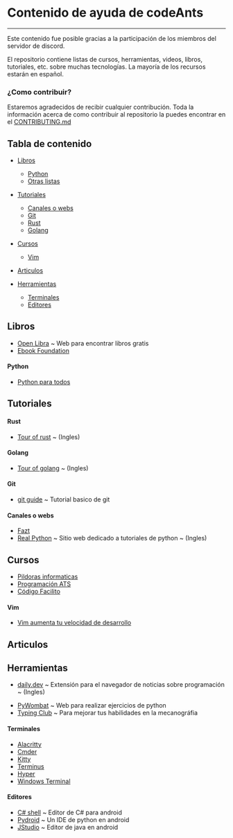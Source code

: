 # Contenido de ayuda de codeAnts

---

Este contenido fue posible gracias a la participación de los miembros del servidor de discord. 

El repositorio contiene listas de cursos, herramientas, videos, libros, tutoriales, etc. sobre muchas tecnologías. La mayoría de los recursos estarán en español.

### ¿Como contribuir?

Estaremos agradecidos de recibir cualquier contribución. Toda la información acerca de como contribuir al repositorio la puedes encontrar en el [CONTRIBUTING.md](CONTRIBUTING.md)

## Tabla de contenido 

* [Libros](#libros)
    - [Python](#python)
    - [Otras listas](#otras-listas)

* [Tutoriales](#tutoriales)
    - [Canales o webs](#canales-o-webs)
    - [Git](#git)
    - [Rust](#rust)
    - [Golang](#go)

* [Cursos](#cursos)
    - [Vim](#vim)

* [Articulos](#articulos)

* [Herramientas](#herramientas)
    - [Terminales](#terminales)
    - [Editores](#editores)

<!-- Fin de la tabla de contenido -->

## Libros

* [Open Libra](https://openlibra.com/es/) ~ Web para encontrar libros gratis
* [Ebook Foundation](https://github.com/EbookFoundation/free-programming-books/blob/master/free-programming-books-es.md) 

#### Python

* [Python para todos](https://www.utic.edu.py/citil/images/Manuales/Python_para_todos.pdf)

## Tutoriales

#### Rust

* [Tour of rust](https://tourofrust.com/) ~ (Ingles)

#### Golang

* [Tour of golang](https://tour.golang.org/welcome/1) ~ (Ingles)

#### Git

* [git guide](https://rogerdudler.github.io/git-guide/index.es.html) ~ Tutorial basico de git

#### Canales o webs 

* [Fazt](https://www.youtube.com/channel/UCX9NJ471o7Wie1DQe94RVIg)
* [Real Python](https://realpython.com/) ~ Sitio web dedicado a tutoriales de python ~ (Ingles)

## Cursos

* [Pildoras informaticas](https://www.youtube.com/user/pildorasinformaticas) 
* [Programación ATS](https://www.youtube.com/channel/UC7QoKU6bj1QbXQuNIjan82Q)
* [Código Facilito](https://codigofacilito.com/)

#### Vim

* [Vim aumenta tu velocidad de desarrollo](https://www.udemy.com/course/vim-aumenta-tu-velocidad-de-desarrollo/)

## Articulos

## Herramientas

* [daily.dev](https://daily.dev/) ~ Extensión para el navegador de noticias sobre programación ~ (Ingles)
- [PyWombat](https://pywombat.com/ ) ~ Web para realizar ejercicios de python
- [Typing Club](https://www.typingclub.com/) ~ Para mejorar tus habilidades en la mecanográfia

#### Terminales

* [Alacritty](https://github.com/alacritty/alacritty)  
* [Cmder](https://cmder.net/) 
* [Kitty](https://sw.kovidgoyal.net/kitty/)
* [Terminus](https://eugeny.github.io/terminus/)
* [Hyper](https://hyper.is/)
* [Windows Terminal](https://www.microsoft.com/en-us/p/windows-terminal/9n0dx20hk701?activetab=pivot:overviewtab)

#### Editores

* [C# shell](https://play.google.com/store/apps/details?id=com.radinc.csharpshell) ~ Editor de C# para android
* [Pydroid](https://play.google.com/store/apps/details?id=ru.iiec.pydroid3) ~ Un IDE de python en android
* [JStudio](https://play.google.com/store/apps/details?id=com.qamar.ide.java) ~ Editor de java en android
